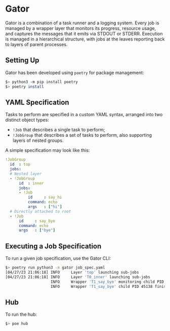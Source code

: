 # Gator

Gator is a combination of a task runner and a logging system. Every job is
managed by a wrapper layer that monitors its progress, resource usage, and
captures the messages that it emits via STDOUT or STDERR. Execution is managed
in a hierarchical structure, with jobs at the leaves reporting back to layers of
parent processes.

## Setting Up

Gator has been developed using `poetry` for package management:

```bash
$> python3 -m pip install poetry
$> poetry install
```

## YAML Specification

Tasks to perform are specified in a custom YAML syntax, arranged into two
distinct object types:

 * `!Job` that describes a single task to perform;
 * `!JobGroup` that describes a set of tasks to perform, also supporting layers
   of nested groups.

A simple specification may look like this:

```yaml
!JobGroup
  id  : top
  jobs:
  # Nested layer
  - !JobGroup
      id  : inner
      jobs:
      - !Job
          id     : say_hi
          command: echo
          args   : ["hi"]
  # Directly attached to root
  - !Job
      id     : say_bye
      command: echo
      args   : ["bye"]
```

## Executing a Job Specification

To run a given job specification, use the Gator CLI:

```bash
$> poetry run python3 -m gator job_spec.yaml
[04/27/23 21:06:18] INFO     Layer 'top' launching sub-jobs
[04/27/23 21:06:18] INFO     Layer 'T0_inner' launching sub-jobs
                    INFO     Wrapper 'T1_say_bye' monitoring child PID 45138
                    INFO     Wrapper 'T1_say_bye' child PID 45138 finished
```

## Hub

To run the hub:

```bash
$> poe hub
```
